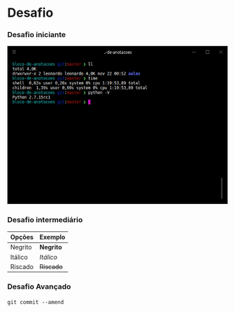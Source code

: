 # Desafio

### Desafio iniciante

![Terminal com o tema sorin](001.png)

### Desafio intermediário

| Opções  | Exemplo     |
| ------- | ----------- |
| Negrito | **Negrito** |
| Itálico | _Itálico_   |
| Riscado | ~~Riscado~~ |

### Desafio Avançado

```
git commit --amend
```
